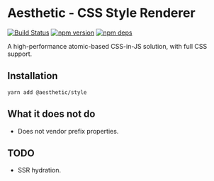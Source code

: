 # Aesthetic - CSS Style Renderer

[![Build Status](https://github.com/milesj/aesthetic/workflows/Build/badge.svg)](https://github.com/milesj/aesthetic/actions?query=branch%3Amaster)
[![npm version](https://badge.fury.io/js/%40aesthetic%style.svg)](https://www.npmjs.com/package/@aesthetic/style)
[![npm deps](https://david-dm.org/milesj/aesthetic.svg?path=packages/style)](https://www.npmjs.com/package/@aesthetic/style)

A high-performance atomic-based CSS-in-JS solution, with full CSS support.

## Installation

```
yarn add @aesthetic/style
```

## What it does not do

- Does not vendor prefix properties.

## TODO

- SSR hydration.
